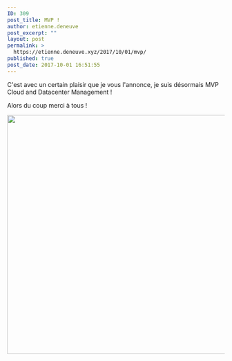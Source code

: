```yaml
---
ID: 309
post_title: MVP !
author: etienne.deneuve
post_excerpt: ""
layout: post
permalink: >
  https://etienne.deneuve.xyz/2017/10/01/mvp/
published: true
post_date: 2017-10-01 16:51:55
---
```

C'est avec un certain plaisir que je vous l'annonce, je suis désormais MVP Cloud and Datacenter Management !

Alors du coup merci à tous !

<img class="alignnone size-full wp-image-310" src="https://etienne.deneuve.xyz/wp-content/uploads/2017/10/MVP.png" alt="" width="719" height="554" />